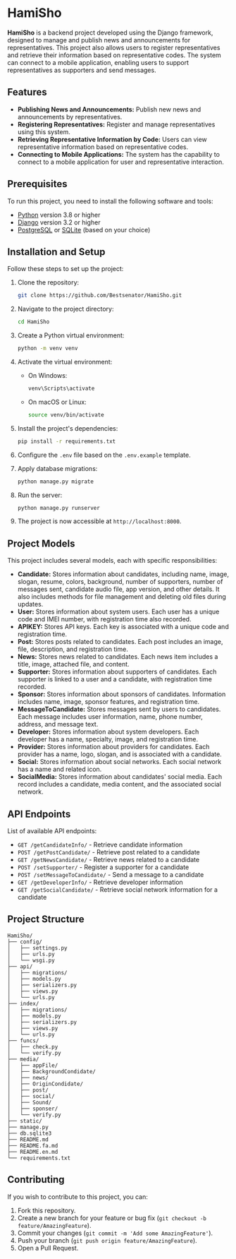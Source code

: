 # HamiSho

**HamiSho** is a backend project developed using the Django framework, designed to manage and publish news and announcements for representatives. This project also allows users to register representatives and retrieve their information based on representative codes. The system can connect to a mobile application, enabling users to support representatives as supporters and send messages.

## Features

- **Publishing News and Announcements:** Publish new news and announcements by representatives.
- **Registering Representatives:** Register and manage representatives using this system.
- **Retrieving Representative Information by Code:** Users can view representative information based on representative codes.
- **Connecting to Mobile Applications:** The system has the capability to connect to a mobile application for user and representative interaction.

## Prerequisites

To run this project, you need to install the following software and tools:

- [Python](https://www.python.org/downloads/) version 3.8 or higher
- [Django](https://www.djangoproject.com/) version 3.2 or higher
- [PostgreSQL](https://www.postgresql.org/) or [SQLite](https://www.sqlite.org/) (based on your choice)

## Installation and Setup

Follow these steps to set up the project:

1. Clone the repository:
    ```bash
    git clone https://github.com/Bestsenator/HamiSho.git
    ```

2. Navigate to the project directory:
    ```bash
    cd HamiSho
    ```

3. Create a Python virtual environment:
    ```bash
    python -m venv venv
    ```

4. Activate the virtual environment:

    - On Windows:
        ```bash
        venv\Scripts\activate
        ```
    - On macOS or Linux:
        ```bash
        source venv/bin/activate
        ```

5. Install the project's dependencies:
    ```bash
    pip install -r requirements.txt
    ```

6. Configure the `.env` file based on the `.env.example` template.

7. Apply database migrations:
    ```bash
    python manage.py migrate
    ```

8. Run the server:
    ```bash
    python manage.py runserver
    ```

9. The project is now accessible at `http://localhost:8000`.

## Project Models

This project includes several models, each with specific responsibilities:

- **Candidate:** Stores information about candidates, including name, image, slogan, resume, colors, background, number of supporters, number of messages sent, candidate audio file, app version, and other details. It also includes methods for file management and deleting old files during updates.
- **User:** Stores information about system users. Each user has a unique code and IMEI number, with registration time also recorded.
- **APIKEY:** Stores API keys. Each key is associated with a unique code and registration time.
- **Post:** Stores posts related to candidates. Each post includes an image, file, description, and registration time.
- **News:** Stores news related to candidates. Each news item includes a title, image, attached file, and content.
- **Supporter:** Stores information about supporters of candidates. Each supporter is linked to a user and a candidate, with registration time recorded.
- **Sponsor:** Stores information about sponsors of candidates. Information includes name, image, sponsor features, and registration time.
- **MessageToCandidate:** Stores messages sent by users to candidates. Each message includes user information, name, phone number, address, and message text.
- **Developer:** Stores information about system developers. Each developer has a name, specialty, image, and registration time.
- **Provider:** Stores information about providers for candidates. Each provider has a name, logo, slogan, and is associated with a candidate.
- **Social:** Stores information about social networks. Each social network has a name and related icon.
- **SocialMedia:** Stores information about candidates' social media. Each record includes a candidate, media content, and the associated social network.

## API Endpoints

List of available API endpoints:

- `GET /getCandidateInfo/` - Retrieve candidate information
- `POST /getPostCandidate/` - Retrieve post related to a candidate
- `GET /getNewsCandidate/` - Retrieve news related to a candidate
- `POST /setSupporter/` - Register a supporter for a candidate
- `POST /setMessageToCandidate/` - Send a message to a candidate
- `GET /getDeveloperInfo/` - Retrieve developer information
- `GET /getSocialCandidate/` - Retrieve social network information for a candidate

## Project Structure

```
HamiSho/
├── config/
│   ├── settings.py
│   ├── urls.py
│   └── wsgi.py
├── api/
│   ├── migrations/
│   ├── models.py
│   ├── serializers.py
│   ├── views.py
│   └── urls.py
├── index/
│   ├── migrations/
│   ├── models.py
│   ├── serializers.py
│   ├── views.py
│   └── urls.py
├── funcs/
│   ├── check.py
│   └── verify.py
├── media/
│   ├── appFile/
│   ├── BackgroundCondidate/
│   ├── news/
│   ├── OriginCondidate/
│   ├── post/
│   ├── social/
│   ├── Sound/
│   ├── sponser/
│   └── verify.py
├── static/
├── manage.py
├── db.sqlite3
├── README.md
├── README.fa.md
├── README.en.md
└── requirements.txt
```

## Contributing

If you wish to contribute to this project, you can:

1. Fork this repository.
2. Create a new branch for your feature or bug fix (`git checkout -b feature/AmazingFeature`).
3. Commit your changes (`git commit -m 'Add some AmazingFeature'`).
4. Push your branch (`git push origin feature/AmazingFeature`).
5. Open a Pull Request.
